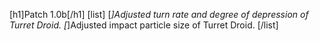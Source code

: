 [h1]Patch 1.0b[/h1]
[list]
[*]Adjusted turn rate and degree of depression of Turret Droid.
[*]Adjusted impact particle size of Turret Droid.
[/list]